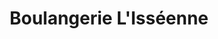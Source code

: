 ---
title: "Boulangerie L'Isséenne"
url: /issy-les-moulineaux/boulangerie-lisseenne/
shop: boulangerie
---